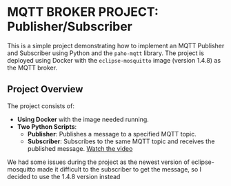 # MQTT BROKER PROJECT: Publisher/Subscriber

This is a simple project demonstrating how to implement an MQTT Publisher and Subscriber using Python and the `paho-mqtt` library. The project is deployed using Docker with the `eclipse-mosquitto` image (version 1.4.8) as the MQTT broker.

## Project Overview

The project consists of:
- **Using Docker** with the image needed running.
- **Two Python Scripts**:
  - **Publisher**: Publishes a message to a specified MQTT topic.
  - **Subscriber**: Subscribes to the same MQTT topic and receives the published message.
[Watch the video](media/MQTT_test.mp4)

We had some issues during the project as the newest version of eclipse-mosquitto made it difficult to the subscriber to get the message, so I decided to use the 1.4.8 version instead
